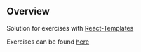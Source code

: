 ## Overview

Solution for exercises with [React-Templates](https://github.com/wix/react-templates)

Exercises can be found [here](https://docs.google.com/a/wix.com/document/d/13MGXe7A02OfHEqJTnOpT2XfOVjqj8XvtOWQcQVRjydA/edit#)
